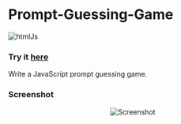 # Prompt-Guessing-Game

![htmlJs](https://user-images.githubusercontent.com/49698792/181611609-02f912a9-effc-4cfe-9fd0-130a6ed39480.png)

### Try it [here](https://guillaumeauger85.github.io/Prompt-Guessing-Game/)

Write a JavaScript prompt guessing game.

### Screenshot

<p align="center">
  <img src="https://user-images.githubusercontent.com/49698792/181641778-5b711437-1145-4979-b96e-628c49347b75.PNG" alt="Screenshot">
</p>

